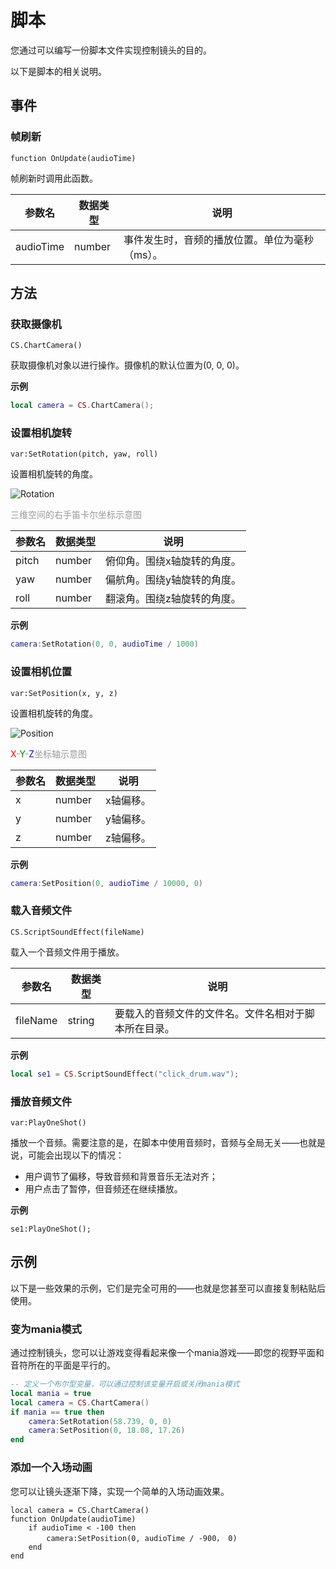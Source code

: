 # 脚本

您通过可以编写一份脚本文件实现控制镜头的目的。

以下是脚本的相关说明。

## 事件

### 帧刷新

```function OnUpdate(audioTime)```

帧刷新时调用此函数。

| 参数名    | 数据类型 | 说明                                           |
| --------- | -------- | ---------------------------------------------- |
| audioTime | number   | 事件发生时，音频的播放位置。单位为毫秒（ms）。 |

## 方法

### 获取摄像机

```CS.ChartCamera()```

获取摄像机对象以进行操作。摄像机的默认位置为(0, 0, 0)。

**示例**

```lua
local camera = CS.ChartCamera();
```

### 设置相机旋转

```var:SetRotation(pitch, yaw, roll)```

设置相机旋转的角度。

![Rotation](/img/rotation.jpg "三维空间的右手笛卡尔坐标示意图")

<font color=#999999>三维空间的右手笛卡尔坐标示意图</font>

| 参数名 | 数据类型 | 说明                        |
| ------ | -------- | --------------------------- |
| pitch  | number   | 俯仰角。围绕x轴旋转的角度。 |
| yaw    | number   | 偏航角。围绕y轴旋转的角度。 |
| roll   | number   | 翻滚角。围绕z轴旋转的角度。 |

**示例**

```lua
camera:SetRotation(0, 0, audioTime / 1000)
```

### 设置相机位置

```var:SetPosition(x, y, z)```

设置相机旋转的角度。

![Position](/img/position.jpg "X-Y-Z坐标轴示意图")

<font color=Red>X</font><font color=#999999>-</font><font color=Green>Y</font><font color=#999999>-</font><font color=Blue>Z</font><font color=#999999>坐标轴示意图</font>

| 参数名 | 数据类型 | 说明      |
| ------ | -------- | --------- |
| x      | number   | x轴偏移。 |
| y      | number   | y轴偏移。 |
| z      | number   | z轴偏移。 |

**示例**

```lua
camera:SetPosition(0, audioTime / 10000, 0)
```

### 载入音频文件

```CS.ScriptSoundEffect(fileName)```

载入一个音频文件用于播放。

| 参数名   | 数据类型 | 说明                                                 |
| -------- | -------- | ---------------------------------------------------- |
| fileName | string   | 要载入的音频文件的文件名。文件名相对于脚本所在目录。 |

**示例**

```lua
local se1 = CS.ScriptSoundEffect("click_drum.wav");
```

### 播放音频文件

```var:PlayOneShot()```

播放一个音频。需要注意的是，在脚本中使用音频时，音频与全局无关——也就是说，可能会出现以下的情况：

* 用户调节了偏移，导致音频和背景音乐无法对齐；
* 用户点击了暂停，但音频还在继续播放。

**示例**

```
se1:PlayOneShot();
```

## 示例

以下是一些效果的示例，它们是完全可用的——也就是您甚至可以直接复制粘贴后使用。

### 变为mania模式

通过控制镜头，您可以让游戏变得看起来像一个mania游戏——即您的视野平面和音符所在的平面是平行的。

```lua
-- 定义一个布尔型变量，可以通过控制该变量开启或关闭mania模式
local mania = true
local camera = CS.ChartCamera()
if mania == true then
    camera:SetRotation(58.739, 0, 0)
    camera:SetPosition(0, 18.08, 17.26)
end
```

### 添加一个入场动画

您可以让镜头逐渐下降，实现一个简单的入场动画效果。

```
local camera = CS.ChartCamera()
function OnUpdate(audioTime)
    if audioTime < -100 then
        camera:SetPosition(0, audioTime / -900， 0)
    end
end
```